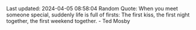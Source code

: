 Last updated: 2024-04-05 08:58:04
Random Quote: When you meet someone special, suddenly life is full of firsts: The first kiss, the first night together, the first weekend together. - Ted Mosby